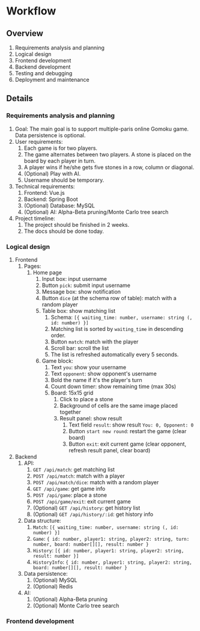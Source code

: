 # Workflow

## Overview

1. Requirements analysis and planning
2. Logical design
3. Frontend development
4. Backend development
5. Testing and debugging
6. Deployment and maintenance

## Details

### Requirements analysis and planning

1. Goal: The main goal is to support multiple-paris online Gomoku game. Data persistence is optional.
2. User requirements:
   1. Each game is for two players.
   2. The game alternates between two players. A stone is placed on the board by each player in turn.
   3. A player wins if he/she gets five stones in a row, column or diagonal.
   4. (Optional) Play with AI.
   5. Username should be temporary.
3. Technical requirements:
   1. Frontend: Vue.js
   2. Backend: Spring Boot
   3. (Optional) Database: MySQL
   4. (Optional) AI: Alpha-Beta pruning/Monte Carlo tree search
4. Project timeline:
   1. The project should be finished in 2 weeks.
   2. The docs should be done today.

### Logical design

1. Frontend
   1. Pages:
      1. Home page
         1. Input box: input username
         2. Button `pick`: submit input username
         3. Message box: show notification
         4. Button `dice` (at the schema row of table): match with a random player
         5. Table box: show matching list
            1. Schema: `[{ waiting_time: number, username: string (, id: number) }]`
            2. Matching list is sorted by `waiting_time` in descending order.
            3. Button `match`: match with the player
            4. Scroll bar: scroll the list
            5. The list is refreshed automatically every 5 seconds.
         6. Game block:
            1. Text `you`: show your username
            2. Text `opponent`: show opponent's username
            3. Bold the name if it's the player's turn
            4. Count down timer: show remaining time (max 30s)
            5. Board: 15x15 grid
               1. Click to place a stone
               2. Background of cells are the same image placed together
               3. Result panel: show result
                  1. Text field `result`: show result `You: 0, Opponent: 0`
                  2. Button `start new round`: restart the game (clear board)
                  3. Button `exit`: exit current game (clear opponent, refresh result panel, clear board)
                  <!-- 4. (Optional)Button `history`: goto history page -->
      <!-- 2. (Optional) History page -->
2. Backend
   1. API:
      1. `GET /api/match`: get matching list
      2. `POST /api/match`: match with a player
      3. `POST /api/match/dice`: match with a random player
      4. `GET /api/game`: get game info
      5. `POST /api/game`: place a stone
      6. `POST /api/game/exit`: exit current game
      7. (Optional) `GET /api/history`: get history list
      8. (Optional) `GET /api/history/:id`: get history info
   2. Data structure:
      1. `Match`: `[{ waiting_time: number, username: string (, id: number) }]`
      2. `Game`: `{ id: number, player1: string, player2: string, turn: number, board: number[][], result: number }`
      3. `History`: `[{ id: number, player1: string, player2: string, result: number }]`
      4. `HistoryInfo`: `{ id: number, player1: string, player2: string, board: number[][], result: number }`
   3. Data persistence:
      1. (Optional) MySQL
      2. (Optional) Redis
   4. AI:
      1. (Optional) Alpha-Beta pruning
      2. (Optional) Monte Carlo tree search

### Frontend development
